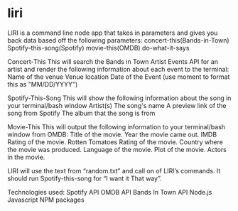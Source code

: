 # liri

LIRI is a command line node app that takes in parameters and gives you back data based off the following parameters:
concert-this(Bands-in-Town)
Spotify-this-song(Spotify)
movie-this(OMDB)
do-what-it-says

Concert-This
This will search the Bands in Town Artist Events API for an artist and render the following information about each event to the terminal:
Name of the venue
Venue location
Date of the Event (use moment to format this as "MM/DD/YYYY")

Spotify-This-Song
This will show the following information about the song in your terminal/bash window
Artist(s)
The song's name
A preview link of the song from Spotify
The album that the song is from

Movie-This
This will output the following information to your terminal/bash window from OMDB:
Title of the movie.
Year the movie came out.
IMDB Rating of the movie.
Rotten Tomatoes Rating of the movie.
Country where the movie was produced.
Language of the movie.
Plot of the movie.
Actors in the movie.

LIRI will use the text from “random.txt” and call on of LIRI’s commands. It should run Spotify-this-song for “I want it That way”.

Technologies used:
Spotify API
OMDB API
Bands In Town API
Node.js
Javascript
NPM packages
